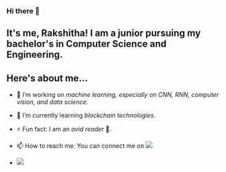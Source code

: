 ### Hi there 👋

## It's me, Rakshitha! I am a junior pursuing my bachelor's in Computer Science and Engineering.

<!--
**RakshithaKalkura/RakshithaKalkura** is a ✨ _special_ ✨ repository because its `README.md` (this file) appears on your GitHub profile.

Here are some ideas to get you started:
-->
## Here's about me...
- 🔭 I’m working on _machine learning, especially on CNN, RNN, computer vision, and data science_.
- 🌱 I’m currently learning _blockchain technologies_.
- ⚡ Fun fact: I am an _avid reader_ 📖.
- 📫 How to reach me: You can connect me on [<img src="https://img.shields.io/badge/LinkedIn-0077B5?style=for-the-badge&logo=linkedin&logoColor=white" />](https://www.linkedin.com/in/rakshitha-k-)
  
- ![](code_girl_gif.gif)


